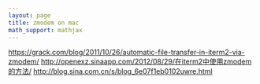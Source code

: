 ```yaml
---
layout: page
title: zmodem on mac
math_support: mathjax
---
```



https://grack.com/blog/2011/10/26/automatic-file-transfer-in-iterm2-via-zmodem/
http://openexz.sinaapp.com/2012/08/29/在iterm2中使用zmodem的方法/
http://blog.sina.com.cn/s/blog_6e07f1eb0102uwre.html



